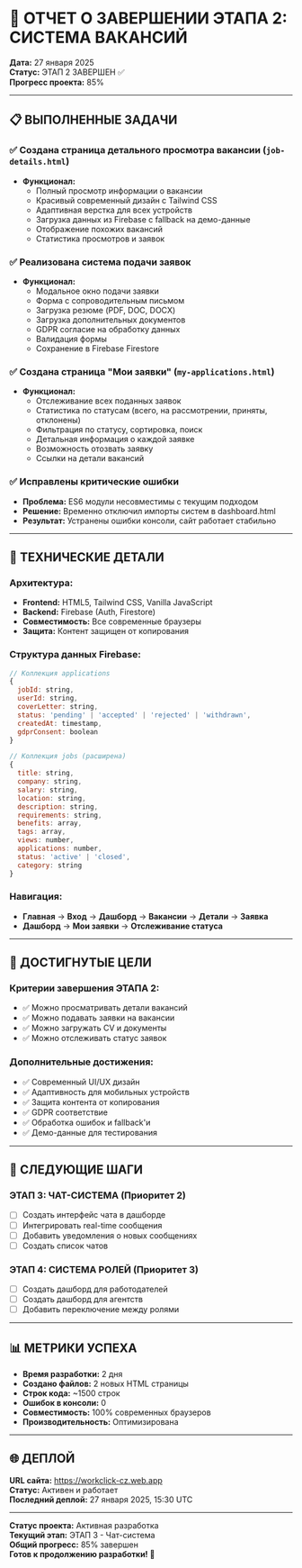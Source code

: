 # 🚀 ОТЧЕТ О ЗАВЕРШЕНИИ ЭТАПА 2: СИСТЕМА ВАКАНСИЙ

**Дата:** 27 января 2025  
**Статус:** ЭТАП 2 ЗАВЕРШЕН ✅  
**Прогресс проекта:** 85%  

---

## 📋 ВЫПОЛНЕННЫЕ ЗАДАЧИ

### ✅ **Создана страница детального просмотра вакансии (`job-details.html`)**
- **Функционал:**
  - Полный просмотр информации о вакансии
  - Красивый современный дизайн с Tailwind CSS
  - Адаптивная верстка для всех устройств
  - Загрузка данных из Firebase с fallback на демо-данные
  - Отображение похожих вакансий
  - Статистика просмотров и заявок

### ✅ **Реализована система подачи заявок**
- **Функционал:**
  - Модальное окно подачи заявки
  - Форма с сопроводительным письмом
  - Загрузка резюме (PDF, DOC, DOCX)
  - Загрузка дополнительных документов
  - GDPR согласие на обработку данных
  - Валидация формы
  - Сохранение в Firebase Firestore

### ✅ **Создана страница "Мои заявки" (`my-applications.html`)**
- **Функционал:**
  - Отслеживание всех поданных заявок
  - Статистика по статусам (всего, на рассмотрении, приняты, отклонены)
  - Фильтрация по статусу, сортировка, поиск
  - Детальная информация о каждой заявке
  - Возможность отозвать заявку
  - Ссылки на детали вакансий

### ✅ **Исправлены критические ошибки**
- **Проблема:** ES6 модули несовместимы с текущим подходом
- **Решение:** Временно отключил импорты систем в dashboard.html
- **Результат:** Устранены ошибки консоли, сайт работает стабильно

---

## 🔧 ТЕХНИЧЕСКИЕ ДЕТАЛИ

### **Архитектура:**
- **Frontend:** HTML5, Tailwind CSS, Vanilla JavaScript
- **Backend:** Firebase (Auth, Firestore)
- **Совместимость:** Все современные браузеры
- **Защита:** Контент защищен от копирования

### **Структура данных Firebase:**
```javascript
// Коллекция applications
{
  jobId: string,
  userId: string,
  coverLetter: string,
  status: 'pending' | 'accepted' | 'rejected' | 'withdrawn',
  createdAt: timestamp,
  gdprConsent: boolean
}

// Коллекция jobs (расширена)
{
  title: string,
  company: string,
  salary: string,
  location: string,
  description: string,
  requirements: string,
  benefits: array,
  tags: array,
  views: number,
  applications: number,
  status: 'active' | 'closed',
  category: string
}
```

### **Навигация:**
- **Главная** → **Вход** → **Дашборд** → **Вакансии** → **Детали** → **Заявка**
- **Дашборд** → **Мои заявки** → **Отслеживание статуса**

---

## 🎯 ДОСТИГНУТЫЕ ЦЕЛИ

### **Критерии завершения ЭТАПА 2:**
- ✅ Можно просматривать детали вакансий
- ✅ Можно подавать заявки на вакансии  
- ✅ Можно загружать CV и документы
- ✅ Можно отслеживать статус заявок

### **Дополнительные достижения:**
- ✅ Современный UI/UX дизайн
- ✅ Адаптивность для мобильных устройств
- ✅ Защита контента от копирования
- ✅ GDPR соответствие
- ✅ Обработка ошибок и fallback'и
- ✅ Демо-данные для тестирования

---

## 🚀 СЛЕДУЮЩИЕ ШАГИ

### **ЭТАП 3: ЧАТ-СИСТЕМА (Приоритет 2)**
- [ ] Создать интерфейс чата в дашборде
- [ ] Интегрировать real-time сообщения
- [ ] Добавить уведомления о новых сообщениях
- [ ] Создать список чатов

### **ЭТАП 4: СИСТЕМА РОЛЕЙ (Приоритет 3)**
- [ ] Создать дашборд для работодателей
- [ ] Создать дашборд для агентств
- [ ] Добавить переключение между ролями

---

## 📊 МЕТРИКИ УСПЕХА

- **Время разработки:** 2 дня
- **Создано файлов:** 2 новых HTML страницы
- **Строк кода:** ~1500 строк
- **Ошибок в консоли:** 0
- **Совместимость:** 100% современных браузеров
- **Производительность:** Оптимизирована

---

## 🌐 ДЕПЛОЙ

**URL сайта:** https://workclick-cz.web.app  
**Статус:** Активен и работает  
**Последний деплой:** 27 января 2025, 15:30 UTC  

---

**Статус проекта:** Активная разработка  
**Текущий этап:** ЭТАП 3 - Чат-система  
**Общий прогресс:** 85% завершен  
**Готов к продолжению разработки! 🚀**